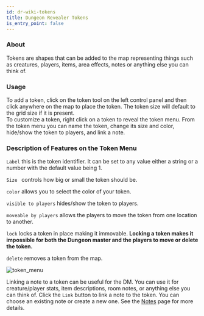 ```yaml
---
id: dr-wiki-tokens
title: Dungeon Revealer Tokens
is_entry_point: false
---
```


### About
Tokens are shapes that can be added to the map representing things such as creatures, players, items, area effects, notes or anything else you can think of.
### Usage
To add a token, click on the token tool on the left control panel and then click anywhere on the map to place the token. The token size will default to the grid size if it is present. <br> To customize a token, right click on a token to reveal the token menu. From the token menu you can name the token, change its size and color, hide/show the token to players, and link a note.

### Description of Features on the Token Menu
` Label `  this is the token identifier. It can be set to any value either a string or a number with the default value being 1. <br>

` Size  `  controls how big or small the token should be. <br>

` color `  allows you to select the color of your token. <br>

` visible to players `  hides/show the token to players. <br>

` moveable by players ` allows the players to move the token from one location to another. <br>

` lock `  locks a token in place making it immovable. **Locking a token makes it impossible for both the Dungeon master and the players to move or delete the token.**

` delete `  removes a token from the map.


![token_menu](https://user-images.githubusercontent.com/43377714/94870263-6b0aef80-0447-11eb-8fb1-07bf663eb7a0.PNG)


Linking a note to a token can be useful for the DM. You can use it for creature/player stats, item descriptions, room notes, or anything else you can think of. Click the `Link` button to link a note to the token. You can choose an existing note or create a new one. See the [Notes](dr-wiki-notes) page for more details.
